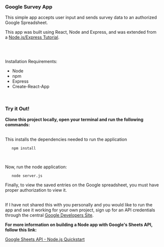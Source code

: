 ### Google Survey App

This simple app accepts user input and sends survey data to an authorized Google Spreadsheet.

This app was built using React, Node and Express, and was extended from a [Node.js/Express Tutorial](https://codeburst.io/build-a-weather-website-in-30-minutes-with-node-js-express-openweather-a317f904897b).

<br/>
<br/>

Installation Requirements:
- Node
- npm
- Express
- Create-React-App

<br/>

### Try it Out!

  
**Clone this project locally, open your terminal and run the following commands:**
<br/>
<br/>
 
This installs the dependencies needed to run the application
```
   npm install
```
<br/>

Now, run the node application:

```
   node server.js
```


Finally, to view the saved entries on the Google spreadsheet, you must have proper authorization to view it. 
<br/>
<br/>

If I have not shared this with you personally and you would like to run the app  and see it working for your own project,
sign up for an API credentials through the central [Google Developers Site](https://console.developers.google.com/start/api?id=sheets.googleapis.com).



**For more information on building a Node app with Google's Sheets API, follow this link:**

[Google Sheets API - Node.js Quickstart](https://developers.google.com/sheets/api/quickstart/nodejs#step_3_set_up_the_sample)
